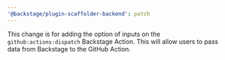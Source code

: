 ```yaml
---
'@backstage/plugin-scaffolder-backend': patch
---
```


This change is for adding the option of inputs on the `github:actions:dispatch` Backstage Action. This will allow users to pass data from Backstage to the GitHub Action.
